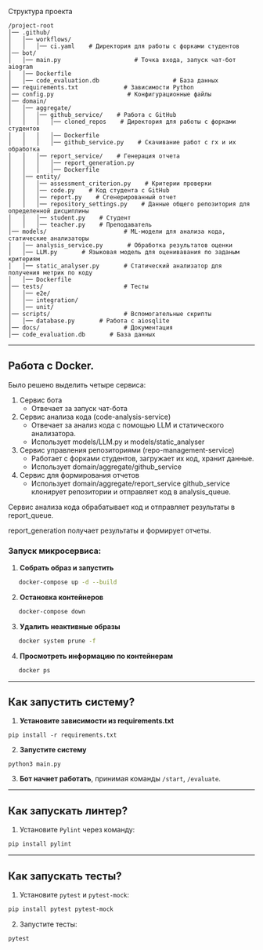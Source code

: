 Структура проекта
```
/project-root
│── .github/                  
│   │── workflows/                 
│   │   │── ci.yaml    # Директория для работы с форками студентов
│── bot/    
│   │── main.py                     # Точка входа, запуск чат-бот aiogram
│   │── Dockerfile                     
│   │── code_evaluation.db                     # База данных
│── requirements.txt             # Зависимости Python
│── config.py                     # Конфигурационные файлы
│── domain/                  
│   │── aggregate/        
│   │   │── github_service/    # Работа с GitHub         
│   │   │   │── cloned_repos    # Директория для работы с форками студентов
│   │   │   │── Dockerfile    
│   │   │   │── github_service.py    # Скачивание работ с гх и их обработка
│   │   │── report_service/    # Генерация отчета         
│   │   │   │── report_generation.py  
│   │   │   │── Dockerfile    
│   │── entity/  
│   │   │── assessment_criterion.py    # Критерии проверки 
│   │   │── code.py    # Код студента с GitHub
│   │   │── report.py    # Сгенерированный отчет
│   │   │── repository_settings.py    # Данные общего репозитория для определенной дисциплины
│   │   │── student.py    # Студент 
│   │   │── teacher.py    # Преподаватель          
│── models/                      # ML-модели для анализа кода, статические анализаторы
│   │── analysis_service.py       # Обработка результатов оценки
│   │── LLM.py       # Языковая модель для оценивавания по заданым критериям
│   │── static_analyser.py       # Статический анализатор для получения метрик по коду
│   │── Dockerfile                     
│── tests/                       # Тесты
│   │── e2e/   
│   │── integration/    
│   │── unit/  
│── scripts/                     # Вспомогательные скрипты
│   │── database.py       # Работа с aiosqlite
│── docs/                        # Документация
│── code_evaluation.db       # База данных
```
---

## **Работа с Docker.**
Было решено выделить четыре сервиса:
1. Сервис бота
    * Отвечает за запуск чат-бота
2. Сервис анализа кода (code-analysis-service)
    * Отвечает за анализ кода с помощью LLM и статического анализатора.
    * Использует models/LLM.py и models/static_analyser
3. Сервис управления репозиториями (repo-management-service)
   * Работает с форками студентов, загружает их код, хранит данные.
   * Использует domain/aggregate/github_service
4. Сервис для формирования отчетов
   * Использует domain/aggregate/report_service 
github_service клонирует репозитории и отправляет код в analysis_queue.

Сервис анализа кода обрабатывает код и отправляет результаты в report_queue.

report_generation получает результаты и формирует отчеты.

### Запуск микросервиса:
1. **Собрать образ и запустить**  
   
```sh
   docker-compose up -d --build
```  

2. **Остановка контейнеров**  
   
```sh
   docker-compose down
```  

3. **Удалить неактивные образы**  
   
```sh
   docker system prune -f
```  

4. **Просмотреть информацию по контейнерам**  
   
```sh
   docker ps
```

---

## **Как запустить систему?**
1. **Установите зависимости из requirements.txt**
```commandline
pip install -r requirements.txt
```
2. **Запустите систему**
```commandline
python3 main.py
```
3. **Бот начнет работать**, принимая команды `/start`, `/evaluate`.
   

---

## **Как запускать линтер?**  
1. Установите `Pylint` через команду:  
   
```bash
pip install pylint
```

---

## **Как запускать тесты?**  
1. Установите `pytest` и `pytest-mock`:  
   
```bash
pip install pytest pytest-mock
```

2. Запустите тесты:  
   
```bash
pytest
```

